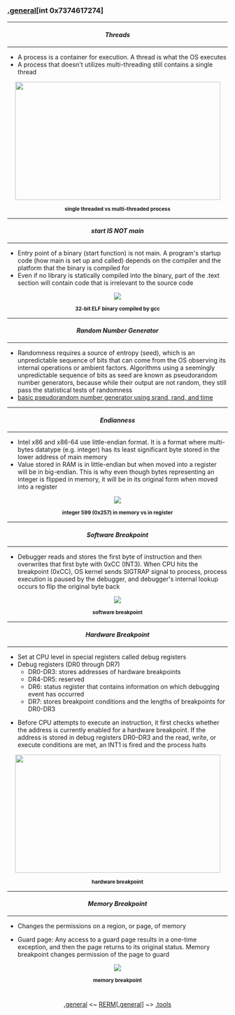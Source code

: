 ### [.general](general.md)[__int 0x7374617274__]

---
#### *<p align='center'> Threads </p>*
---
* A process is a container for execution. A thread is what the OS executes
* A process that doesn't utilizes multi-threading still contains a single thread
<div align='center'> 
<img src="https://github.com/yellowbyte/reverse-engineering-reference-manual/blob/reorganize/images/general/int_0x7374617274/4_01_ThreadDiagram.png" width="469" height="270">
<p align='center'><sub><strong>single threaded vs multi-threaded process</strong></sub></p>
</div>

---
#### *<p align='center'> start IS NOT main </p>*
---
* Entry point of a binary (start function) is not main. A program's startup code (how main is set up and called) depends on the compiler and the platform that the binary is compiled for
* Even if no library is statically compiled into the binary, part of the .text section will contain code that is irrelevant to the source code
<div align='center'> 
<img src="https://github.com/yellowbyte/reverse-engineering-reference-manual/blob/reorganize/images/general/int_0x7374617274/start_v_main.PNG"> 
<p align='center'><sub><strong>32-bit ELF binary compiled by gcc</strong></sub></p>
</div>

---
#### *<p align='center'> Random Number Generator </p>*
---
* Randomness requires a source of entropy (seed), which is an unpredictable sequence of bits that can come from the OS observing its internal operations or ambient factors. Algorithms using a seemingly unpredictable sequence of bits as seed are known as pseudorandom number generators, because while their output are not random, they still pass the statistical tests of randomness
* [basic pseudorandom number generator using srand, rand, and time](https://gist.github.com/yellowbyte/4c36b9fffa73d79fa739f75a5ea951c9)

---
#### *<p align='center'> Endianness </p>*
---
* Intel x86 and x86-64 use little-endian format. It is a format where multi-bytes datatype (e.g. integer) has its least significant byte stored in the lower address of main memory 
* Value stored in RAM is in little-endian but when moved into a register will be in big-endian. This is why even though bytes representing an integer is flipped in memory, it will be in its original form when moved into a register
<div align='center'> 
<img src="https://github.com/yellowbyte/reverse-engineering-reference-manual/blob/reorganize/images/general/int_0x7374617274/endianness.png"> 
<p align='center'><sub><strong>integer 599 (0x257) in memory vs in register</strong></sub></p>
</div>

---
#### *<p align='center'> Software Breakpoint </p>*
---
* Debugger reads and stores the first byte of instruction and then overwrites that first byte with 0xCC (INT3). When CPU hits the breakpoint (0xCC), OS kernel sends SIGTRAP signal to process, process execution is paused by the debugger, and debugger's internal lookup occurs to flip the original byte back
<div align='center'> 
<img src="https://github.com/yellowbyte/reverse-engineering-reference-manual/blob/reorganize/images/general/int_0x7374617274/soft_bp.png"> 
<p align='center'><sub><strong>software breakpoint</strong></sub></p>
</div>

---
#### *<p align='center'> Hardware Breakpoint </p>*
---
* Set at CPU level in special registers called debug registers
* Debug registers (DR0 through DR7)
  * DR0-DR3: stores addresses of hardware breakpoints
  * DR4-DR5: reserved
  * DR6: status register that contains information on which debugging event has occurred
  * DR7: stores breakpoint conditions and the lengths of breakpoints for DR0-DR3
+ Before CPU attempts to execute an instruction, it first checks whether the address is currently enabled for a hardware breakpoint. If the address is stored in debug registers DR0–DR3 and the read, write, or execute conditions are met, an INT1 is fired and the process halts
<div align='center'> 
<img src="https://github.com/yellowbyte/reverse-engineering-reference-manual/blob/reorganize/images/general/int_0x7374617274/hardware_bp.png" width="469" height="270"> 
<p align='center'><sub><strong>hardware breakpoint</strong></sub></p>
</div>

---
#### *<p align='center'> Memory Breakpoint </p>*
---
* Changes the permissions on a region, or page, of memory
+ Guard page: Any access to a guard page results in a one-time exception, and then the page returns to its original status. Memory breakpoint changes permission of the page to guard
<div align='center'> 
<img src="https://github.com/yellowbyte/reverse-engineering-reference-manual/blob/reorganize/images/general/int_0x7374617274/memory_bp.png"> 
<p align='center'><sub><strong>memory breakpoint</strong></sub></p>
</div>

#
<p align='center'><a href="general.md">.general</a> <~ <a href="README.md#table-of-contents">RERM</a>[<a href="general.md">.general</a>] ~> <a href="/contents/tools/tools.md">.tools</a></p>
